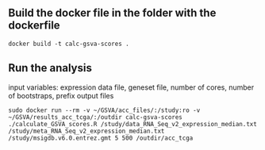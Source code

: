 ## Build the docker file in the folder with the dockerfile
``` docker build -t calc-gsva-scores . ```

## Run the analysis
input variables: expression data file, geneset file, number of cores, number of bootstraps, prefix output files

``` sudo docker run --rm -v ~/GSVA/acc_files/:/study:ro -v ~/GSVA/results_acc_tcga/:/outdir calc-gsva-scores ./calculate_GSVA_scores.R /study/data_RNA_Seq_v2_expression_median.txt /study/meta_RNA_Seq_v2_expression_median.txt /study/msigdb.v6.0.entrez.gmt 5 500 /outdir/acc_tcga ```


